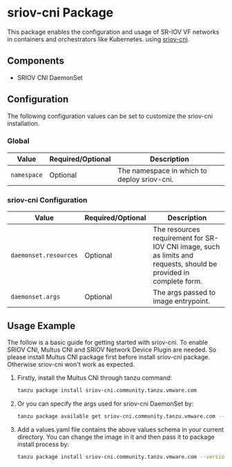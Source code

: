 # sriov-cni Package

This package enables the configuration and usage of SR-IOV VF networks in containers and orchestrators like Kubernetes. using [sriov-cni](https://github.com/k8snetworkplumbingwg/sriov-cni/).

## Components

* SRIOV CNI DaemonSet

## Configuration

The following configuration values can be set to customize the sriov-cni installation.

### Global

| Value       | Required/Optional | Description                                 |
| ----------- | ----------------- | ------------------------------------------- |
| `namespace` | Optional          | The namespace in which to deploy sriov-cni. |

### sriov-cni Configuration

| Value                 | Required/Optional | Description                                                                                                       |
| --------------------- | ----------------- | ----------------------------------------------------------------------------------------------------------------- |
| `daemonset.resources` | Optional          | The resources requirement for SR-IOV CNI image, such as limits and requests, should be provided in complete form. |
| `daemonset.args`      | Optional          | The args passed to image entrypoint.                                                                              |

## Usage Example

The follow is a basic guide for getting started with sriov-cni. To enable SRIOV CNI, Multus CNI and SRIOV Network Device Plugin are needed. So please install Multus CNI package first before install sriov-cni package. Otherwise sriov-cni won't work as expected.

1. Firstly, install the Multus CNI through tanzu command:

    ```bash
    tanzu package install sriov-cni.community.tanzu.vmware.com
    ```

1. Or you can specify the args used for sriov-cni DaemonSet by:

    ```bash
    tanzu package available get sriov-cni.community.tanzu.vmware.com --vaules-schema -o json
    ```

1. Add a values.yaml file contains the above values schema in your current directory. You can change the image in it and then pass it to package install process by:

    ```bash
    tanzu package install sriov-cni.community.tanzu.vmware.com --version <2.6.1> -f <your-values-yaml-file>
    ```
